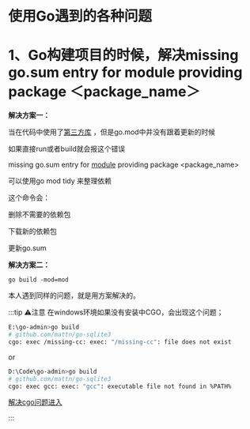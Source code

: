 # 使用Go遇到的各种问题



# 1、Go构建项目的时候，解决missing go.sum entry for module providing package ＜package_name＞

**解决方案一：**

当在代码中使用了[第三方库](https://so.csdn.net/so/search?q=第三方库&spm=1001.2101.3001.7020) ，但是go.mod中并没有跟着更新的时候

如果直接run或者build就会报这个错误

missing go.sum entry for [module](https://so.csdn.net/so/search?q=module&spm=1001.2101.3001.7020) providing package <package_name>

可以使用go mod tidy 来整理依赖

这个命令会：

删除不需要的依赖包

下载新的依赖包

更新go.sum
 

**解决方案二：**

```shell
go build -mod=mod
```

本人遇到同样的问题，就是用方案解决的。



:::tip ⚠️注意 在windows环境如果没有安装中CGO，会出现这个问题；

```bash
E:\go-admin>go build
# github.com/mattn/go-sqlite3
cgo: exec /missing-cc: exec: "/missing-cc": file does not exist
```

or

```bash
D:\Code\go-admin>go build
# github.com/mattn/go-sqlite3
cgo: exec gcc: exec: "gcc": executable file not found in %PATH%
```

[解决cgo问题进入](https://doc.go-admin.dev/guide/other/faq.html#_5-cgo-exec-missing-cc-exec-missing-cc-file-does-not-exist)

:::